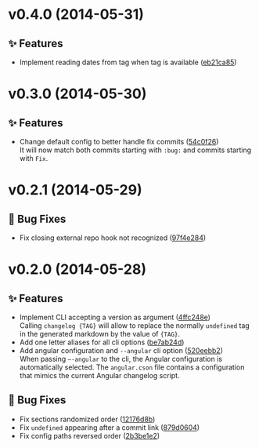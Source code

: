 <a name="v0.4.0"></a>
# v0.4.0 (2014-05-31)

## :sparkles: Features

- Implement reading dates from tag when tag is available ([eb21ca85](https://github.com/abe33/changelog-gen/commit/eb21ca853f9357ef0b55b4d6e7516f1a6e1c1238))

<a name="v0.3.0"></a>
# v0.3.0 (2014-05-30)

## :sparkles: Features

- Change default config to better handle fix commits ([54c0f26](https://github.com/abe33/changelog-gen/commit/54c0f2621ff95b67a2bf6964b565119d956a3272))
  <br>It will now match both commits starting with `:bug:` and commits starting with `Fix`.

<a name="v0.2.1"></a>
# v0.2.1 (2014-05-29)

## :bug: Bug Fixes

- Fix closing external repo hook not recognized ([97f4e284](https://github.com/abe33/changelog-gen/commit/97f4e28452cb0f013a3c4676a921eb2c148844ab))

<a name="v0.2.0"></a>
# v0.2.0 (2014-05-28)

## :sparkles: Features

- Implement CLI accepting a version as argument ([4ffc248e](https://github.com/abe33/changelog-gen/commit/4ffc248e16f22de82455e2be4de8b0aea0da3f77))  <br>Calling `changelog {TAG}` will allow to replace the normally
  `undefined` tag in the generated markdown by the value of
  `{TAG}`.
- Add one letter aliases for all cli options ([be7ab24d](https://github.com/abe33/changelog-gen/commit/be7ab24df7a8a51b2bc37481ec7a16cdb25e8073))
- Add angular configuration and `--angular` cli option ([520eebb2](https://github.com/abe33/changelog-gen/commit/520eebb263f347775db4318d3ef5de5a49d19113))  <br>When passing `—-angular` to the cli, the Angular configuration
  is automatically selected.
  The `angular.cson` file contains a configuration that mimics the
  current Angular changelog script.

## :bug: Bug Fixes

- Fix sections randomized order ([12176d8b](https://github.com/abe33/changelog-gen/commit/12176d8b5fa8476e49f110ebd726a2ca6c4a53db))
- Fix `undefined` appearing after a commit link ([879d0604](https://github.com/abe33/changelog-gen/commit/879d0604139cf5fb40c4c0278a65bdd3ad0540f5))
- Fix config paths reversed order ([2b3be1e2](https://github.com/abe33/changelog-gen/commit/2b3be1e2fa26e0ef5a490fa0e5de63a8c6aa707f))
